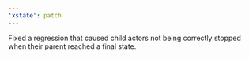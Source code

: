 ```yaml
---
'xstate': patch
---
```


Fixed a regression that caused child actors not being correctly stopped when their parent reached a final state.
